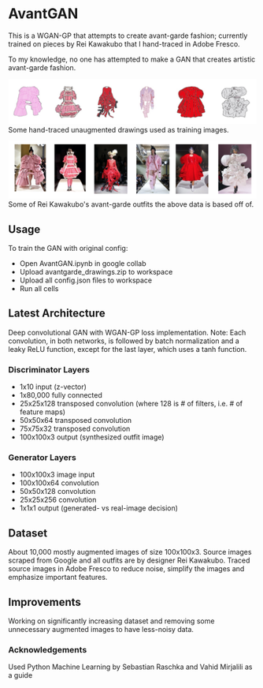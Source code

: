 # AvantGAN
This is a WGAN-GP that attempts to create avant-garde fashion; currently trained on pieces by Rei Kawakubo that I hand-traced in Adobe Fresco.

To my knowledge, no one has attempted to make a GAN that creates artistic avant-garde fashion.

![Alt_text](sample_data/drawing_sample.png)
Some hand-traced unaugmented drawings used as training images.

![Alt_text](sample_data/source_sample.png)
Some of Rei Kawakubo's avant-garde outfits the above data is based off of.

## Usage
To train the GAN with original config:
* Open AvantGAN.ipynb in google collab
* Upload avantgarde_drawings.zip to workspace
* Upload all config.json files to workspace
* Run all cells

## Latest Architecture
Deep convolutional GAN with WGAN-GP loss implementation. Note: Each convolution, in both networks, is followed by batch normalization and a leaky ReLU function, except for the last layer, which uses a tanh function. 

### Discriminator Layers
* 1x10 input (z-vector)
* 1x80,000 fully connected
* 25x25x128 transposed convolution (where 128 is # of filters, i.e. # of feature maps)
* 50x50x64 transposed convolution
* 75x75x32 transposed convolution
* 100x100x3 output (synthesized outfit image)

### Generator Layers
* 100x100x3 image input
* 100x100x64 convolution
* 50x50x128 convolution
* 25x25x256 convolution
* 1x1x1 output (generated- vs real-image decision)

## Dataset
About 10,000 mostly augmented images of size 100x100x3. Source images scraped from Google and all outfits are by designer Rei Kawakubo. Traced source images in Adobe Fresco to reduce noise, simplify the images and emphasize important features.

## Improvements
Working on significantly increasing dataset and removing some unnecessary augmented images to have less-noisy data.

### Acknowledgements
Used Python Machine Learning by Sebastian Raschka and Vahid Mirjalili as a guide
